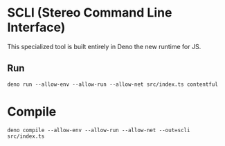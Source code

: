 # SCLI (Stereo Command Line Interface)

This specialized tool is built entirely in Deno the new runtime for JS. 

## Run

```
deno run --allow-env --allow-run --allow-net src/index.ts contentful
```

# Compile

```
deno compile --allow-env --allow-run --allow-net --out=scli src/index.ts
```